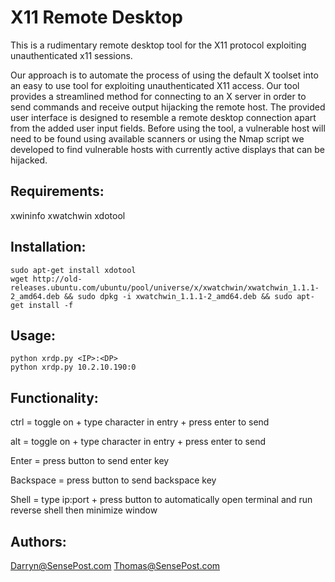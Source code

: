 # X11 Remote Desktop

This is a rudimentary remote desktop tool for the X11 protocol exploiting unauthenticated x11 sessions.

Our approach is to automate the process of using the default X toolset into an easy to use tool for exploiting unauthenticated X11 access. Our tool provides a streamlined method for connecting to an X server in order to send commands and receive output hijacking the remote host. The provided user interface is designed to resemble a remote desktop connection apart from the added user input fields. Before using the tool, a vulnerable host will need to be found using available scanners or using the Nmap script we developed to find vulnerable hosts with currently active displays that can be hijacked.

## Requirements:
xwininfo
xwatchwin
xdotool

## Installation:
```
sudo apt-get install xdotool
wget http://old-releases.ubuntu.com/ubuntu/pool/universe/x/xwatchwin/xwatchwin_1.1.1-2_amd64.deb && sudo dpkg -i xwatchwin_1.1.1-2_amd64.deb && sudo apt-get install -f
```

## Usage:
```
python xrdp.py <IP>:<DP>
python xrdp.py 10.2.10.190:0
```

## Functionality:

ctrl 		= toggle on + type character in entry + press enter to send

alt 		= toggle on + type character in entry + press enter to send

Enter 		= press button to send enter key

Backspace 	= press button to send backspace key

Shell 		= type ip:port + press button to automatically open terminal and run reverse shell then minimize window

## Authors:
Darryn@SensePost.com
Thomas@SensePost.com
